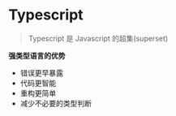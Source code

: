 # Typescript

> Typescript 是 Javascript 的超集(superset)

**强类型语言的优势**

- 错误更早暴露
- 代码更智能
- 重构更简单
- 减少不必要的类型判断
